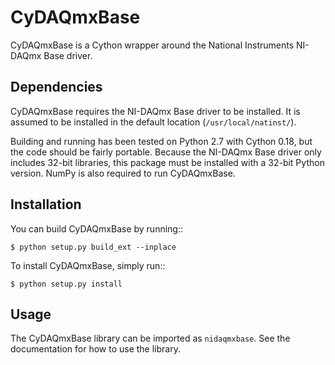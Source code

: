 CyDAQmxBase
===========

CyDAQmxBase is a Cython wrapper around the National Instruments
NI-DAQmx Base driver.

Dependencies
------------

CyDAQmxBase requires the NI-DAQmx Base driver to be installed.  It is assumed
to be installed in the default location (``/usr/local/natinst/``).

Building and running has been tested on Python 2.7 with Cython 0.18, but the
code should be fairly portable.  Because the NI-DAQmx Base driver only includes
32-bit libraries, this package must be installed with a 32-bit Python version.
NumPy is also required to run CyDAQmxBase.

Installation
------------

You can build CyDAQmxBase by running::

	$ python setup.py build_ext --inplace

To install CyDAQmxBase, simply run::

	$ python setup.py install

Usage
-----

The CyDAQmxBase library can be imported as `nidaqmxbase`.  See the
documentation for how to use the library.
